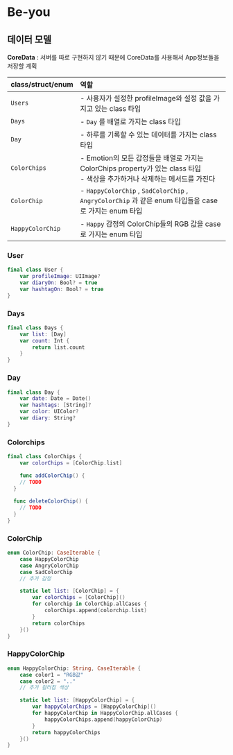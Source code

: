 # Be-you 



## 데이터 모델

**CoreData** : 서버를 따로 구현하지 않기 때문에 CoreData를 사용해서 App정보들을 저장할 계획

| class/struct/enum | 역할                                                         |
| :---------------- | :----------------------------------------------------------- |
| `Users`           | - 사용자가 설정한 profileImage와 설정 값을 가지고 있는 class 타입 |
| `Days`            | - `Day` 를 배열로 가지는 class 타입                          |
| `Day`             | - 하루를 기록할 수 있는 데이터를 가지는 class 타입           |
| `ColorChips`      | - Emotion의 모든 감정들을 배열로 가지는 ColorChips property가 있는 class 타입 <br>- 색상을 추가하거나 삭제하는 메서드를 가진다 |
| `ColorChip`       | - `HappyColorChip` , `SadColorChip` , `AngryColorChip` 과 같은 enum 타입들을 case로 가지는 enum 타입 |
| `HappyColorChip`  | - `Happy` 감정의 ColorChip들의 RGB 값을 case로 가지는 enum 타입 |



### User

```swift
final class User {
	var profileImage: UIImage?
	var diaryOn: Bool? = true
	var hashtagOn: Bool? = true
}
```



### Days

```swift
final class Days {
	var list: [Day]
	var count: Int {
		return list.count 
	}
}
```



### Day

```swift
final class Day {
	var date: Date = Date()
	var hashtags: [String]?
	var color: UIColor?
	var diary: String?
}
```



### Colorchips

```swift
final class ColorChips {
	var colorChips = [ColorChip.list]

	func addColorChip() {
    // TODO
  }
  
  func deleteColorChip() {
    // TODO
  }
}
```



### ColorChip

```swift
enum ColorChip: CaseIterable {
	case HappyColorChip
	case AngryColorChip
	case SadColorChip
	// 추가 감정

	static let list: [ColorChip] = {
		var colorChips = [ColorChip]()
		for colorchip in ColorChip.allCases {
			colorChips.append(colorchip.list)
		}
		return colorChips
	}()	
}
```



### HappyColorChip

```swift
enum HappyColorChip: String, CaseIterable {
	case color1 = "RGB값"
	case color2 = ".."
	// 추가 컬러칩 색상

	static let list: [HappyColorChip] = {
		var happyColorChips = [HappyColorChip]()
		for happyColorChip in HappyColorChip.allCases {
			happyColorChips.append(happyColorChip)
		}
		return happyColorChips
	}()
}
```